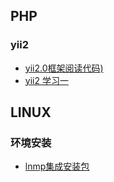 ## PHP

### yii2
- [yii2.0框架阅读代码)](https://www.cnblogs.com/xwzj/p/5389590.html)
- [yii2 学习一](https://github.com/wuye1200/blog/issues/10)



## LINUX
### 环境安装
- [lnmp集成安装包](https://lnmp.org/search/mysql/1/)
